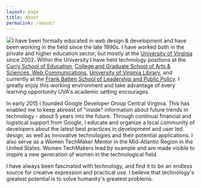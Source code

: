 ```yaml
---
layout: page
title: About
permalink: /about/
---
```



<img src="{{ site.github.url }}/images/starrieglass.jpg" class="image left" />I have been formally educated in web design & development and have been working in the field since the late 1990s. I have worked both in the private and higher education sector, but mostly at the <a href="https://www.virginia.edu">University of Virginia</a> since 2002. Within the University I have held technology positions at the <a href="https://curry.virginia.edu">Curry School of Education</a>, <a href="https://as.virginia.edu">College and Graduate School of Arts & Sciences, <a href="https://communications.virginia.edu">Web Communications</a>, <a href="https://library.virginia.edu">University of Virginia Library</a>, and currently at the <a href="https://batten.virginia.edu">Frank Batten School of Leadership and Public Policy</a>. I greatly enjoy this working environment and take advantage of every learning opportunity UVA's academic setting encourages.


In early 2015 I founded Google Developer Group Central Virginia. This has enabled me to keep abreast of "inside" information about future trends in technology - about 5 years into the future. Through continual financial and logistical support from Google, I educate and organize a local community of developers about the latest best practices in development and user led design, as well as innovative technologies and their potential applications. I also serve as a Women TechMaker Mentor in the Mid-Atlantic Region in the United States. Women TechMakers lead by example and are made visible to inspire a new generation of women in the technological field.

I have always been fascinated with technology, and find it to be an endless source for creative expression and practical use. I believe that technology's greatest potential is to solve humanity's greatest problems.
